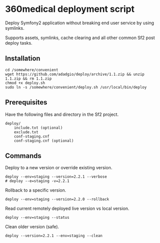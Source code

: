 # 360medical deployment script

Deploy Symfony2 application without breaking end user service by using symlinks.

Supports assets, symlinks, cache clearing and all other common Sf2 post deploy tasks.

## Installation

```
cd /somewhere/convenient
wget https://github.com/adadgio/deploy/archive/1.1.zip && unzip 1.1.zip && rm 1.1.zip
chmod +x deploy.sh
sudo ln -s /somewhere/convenient/deploy.sh /usr/local/bin/deploy
```

## Prerequisites

Have the following files and directory in the Sf2 project.

```
deploy/
    include.txt (optional)
    exclude.txt
    conf-staging.cnf
    conf-staging.cnf (optional)
```

## Commands

Deploy to a new version or override existing version.

```
deploy --env=staging --version=2.2.1 --verbose
# deploy --e=staging -v=2.2.1
```

Rollback to a specific version.

```
deploy --env=staging --version=2.2.0 --rollback
```

Read current remotely deployed live version vs local version.

```
deploy --env=staging --status
```

Clean older version (safe).

```
deploy --version=2.2.1 --env=staging --clean
```

